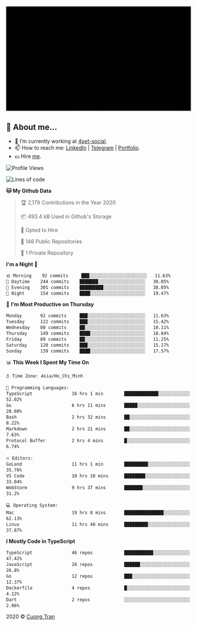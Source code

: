 ![banner](https://raw.githubusercontent.com/103cuong/103cuong/master/banner.gif)

## 🦄 About me...

- 🚀 I’m currently working at [4pet-social](https://github.com/4pet-social).
- 📫 How to reach me: [LinkedIn](https://linkedin.com/in/103cuong) | [Telegram](https://t.me/cuong103) | [Portfolio](https://103cuong.github.io/).
- 💵 Hire [me](mailto:103cuong@gmail.com).

<!--START_SECTION:waka-->
![Profile Views](http://img.shields.io/badge/Profile%20Views-67-blue)

![Lines of code](https://img.shields.io/badge/From%20Hello%20World%20I%27ve%20Written-17.6%20million%20lines%20of%20code-blue)

**🐱 My Github Data** 

> 🏆 2,179 Contributions in the Year 2020
 > 
> 📦 493.4 kB Used in Github's Storage 
 > 
> 💼 Opted to Hire
 > 
> 📜 146 Public Repositories
 > 
> 🔑 1 Private Repository 
 > 
**I'm a Night 🦉** 

```text
🌞 Morning    92 commits     ███░░░░░░░░░░░░░░░░░░░░░░   11.63% 
🌆 Daytime    244 commits    ███████░░░░░░░░░░░░░░░░░░   30.85% 
🌃 Evening    301 commits    █████████░░░░░░░░░░░░░░░░   38.05% 
🌙 Night      154 commits    ████░░░░░░░░░░░░░░░░░░░░░   19.47%

```
📅 **I'm Most Productive on Thursday** 

```text
Monday       92 commits     ███░░░░░░░░░░░░░░░░░░░░░░   11.63% 
Tuesday      122 commits    ███░░░░░░░░░░░░░░░░░░░░░░   15.42% 
Wednesday    80 commits     ██░░░░░░░░░░░░░░░░░░░░░░░   10.11% 
Thursday     149 commits    ████░░░░░░░░░░░░░░░░░░░░░   18.84% 
Friday       89 commits     ██░░░░░░░░░░░░░░░░░░░░░░░   11.25% 
Saturday     120 commits    ███░░░░░░░░░░░░░░░░░░░░░░   15.17% 
Sunday       139 commits    ████░░░░░░░░░░░░░░░░░░░░░   17.57%

```


📊 **This Week I Spent My Time On** 

```text
⌚︎ Time Zone: Asia/Ho_Chi_Minh

💬 Programming Languages: 
TypeScript               16 hrs 1 min        █████████████░░░░░░░░░░░░   52.02% 
Go                       6 hrs 11 mins       █████░░░░░░░░░░░░░░░░░░░░   20.08% 
Bash                     2 hrs 32 mins       ██░░░░░░░░░░░░░░░░░░░░░░░   8.22% 
Markdown                 2 hrs 21 mins       ██░░░░░░░░░░░░░░░░░░░░░░░   7.63% 
Protocol Buffer          2 hrs 4 mins        █░░░░░░░░░░░░░░░░░░░░░░░░   6.74%

🔥 Editors: 
GoLand                   11 hrs 1 min        █████████░░░░░░░░░░░░░░░░   35.76% 
VS Code                  10 hrs 10 mins      ████████░░░░░░░░░░░░░░░░░   33.04% 
WebStorm                 9 hrs 37 mins       ███████░░░░░░░░░░░░░░░░░░   31.2%

💻 Operating System: 
Mac                      19 hrs 8 mins       ███████████████░░░░░░░░░░   62.13% 
Linux                    11 hrs 40 mins      █████████░░░░░░░░░░░░░░░░   37.87%

```

**I Mostly Code in TypeScript** 

```text
TypeScript               46 repos            ███████████░░░░░░░░░░░░░░   47.42% 
JavaScript               26 repos            ██████░░░░░░░░░░░░░░░░░░░   26.8% 
Go                       12 repos            ███░░░░░░░░░░░░░░░░░░░░░░   12.37% 
Dockerfile               4 repos             █░░░░░░░░░░░░░░░░░░░░░░░░   4.12% 
Dart                     2 repos             ░░░░░░░░░░░░░░░░░░░░░░░░░   2.06%

```



<!--END_SECTION:waka-->

2020 © [Cuong Tran](https://github.com/103cuong)
